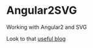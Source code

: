 # Angular2SVG

Working with Angular2 and SVG

Look to that [useful blog](http://blog.500tech.com/svg-in-angular-2/)

